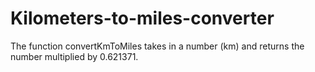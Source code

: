 # Kilometers-to-miles-converter
The function convertKmToMiles takes in a number (km) and returns the number multiplied by 0.621371.
